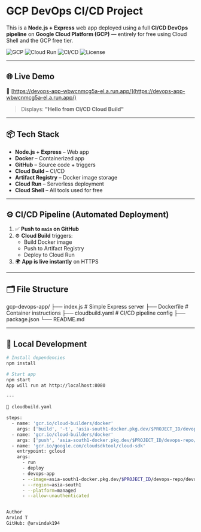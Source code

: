 #  GCP DevOps CI/CD Project

This is a **Node.js + Express** web app deployed using a full **CI/CD DevOps pipeline** on **Google Cloud Platform (GCP)** — entirely for free using Cloud Shell and the GCP free tier.

![GCP](https://img.shields.io/badge/Platform-Google%20Cloud-blue)
![Cloud Run](https://img.shields.io/badge/Deployed%20On-Cloud%20Run-green)
![CI/CD](https://img.shields.io/badge/CI%2FCD-Google%20Cloud%20Build-yellow)
![License](https://img.shields.io/badge/License-MIT-lightgrey)

---

## 🌐 Live Demo

🔗 [https://devops-app-wbwcnmcg5a-el.a.run.app/](https://devops-app-wbwcnmcg5a-el.a.run.app/)  
> Displays: **"Hello from CI/CD Cloud Build"**

---

## 📦 Tech Stack

- **Node.js + Express** – Web app
- **Docker** – Containerized app
- **GitHub** – Source code + triggers
- **Cloud Build** – CI/CD
- **Artifact Registry** – Docker image storage
- **Cloud Run** – Serverless deployment
- **Cloud Shell** – All tools used for free

---

## ⚙️ CI/CD Pipeline (Automated Deployment)

1. ✅ **Push to `main` on GitHub**
2. ⚙️ **Cloud Build** triggers:
   - Build Docker image
   - Push to Artifact Registry
   - Deploy to Cloud Run
3. 🌍 **App is live instantly** on HTTPS

---

## 🗂️ File Structure

gcp-devops-app/ ├── index.js # Simple Express server ├── Dockerfile # Container instructions ├── cloudbuild.yaml # CI/CD pipeline config ├── package.json └── README.md


---

## 🧪 Local Development

```bash
# Install dependencies
npm install

# Start app
npm start
App will run at http://localhost:8080

---

📄 cloudbuild.yaml

steps:
  - name: 'gcr.io/cloud-builders/docker'
    args: ['build', '-t', 'asia-south1-docker.pkg.dev/$PROJECT_ID/devops-repo/devops-app', '.']
  - name: 'gcr.io/cloud-builders/docker'
    args: ['push', 'asia-south1-docker.pkg.dev/$PROJECT_ID/devops-repo/devops-app']
  - name: 'gcr.io/google.com/cloudsdktool/cloud-sdk'
    entrypoint: gcloud
    args:
      - run
      - deploy
      - devops-app
      - --image=asia-south1-docker.pkg.dev/$PROJECT_ID/devops-repo/devops-app
      - --region=asia-south1
      - --platform=managed
      - --allow-unauthenticated


Author
Arvind T
GitHub: @arvindak194

